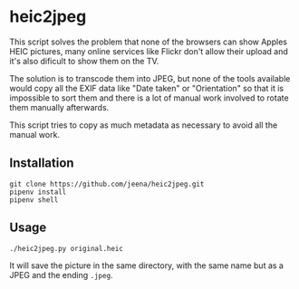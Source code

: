heic2jpeg
=========

This script solves the problem that none of the browsers can show Apples HEIC pictures, many online services like Flickr don't allow their upload and it's also dificult to show them on the TV.

The solution is to transcode them into JPEG, but none of the tools available would copy all the EXIF data like "Date taken" or "Orientation" so that it is impossible to sort them and there is a lot of manual work involved to rotate them manually afterwards.

This script tries to copy as much metadata as necessary to avoid all the manual work.

Installation
------------

    git clone https://github.com/jeena/heic2jpeg.git
    pipenv install
    pipenv shell

Usage
-----

    ./heic2jpeg.py original.heic
    
It will save the picture in the same directory, with the same name but as a JPEG and the ending `.jpeg`.

